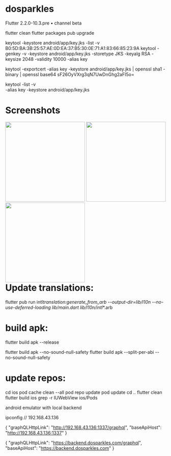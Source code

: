 # dosparkles
Flutter 2.2.0-10.3.pre • channel beta


flutter clean
flutter packages pub upgrade

keytool -keystore android/app/key.jks -list -v
B0:5D:BA:3B:25:57:AE:0D:EA:37:B5:30:0E:71:A1:83:66:85:23:9A
keytool -genkey -v -keystore android/app/key.jks -storetype JKS -keyalg RSA -keysize 2048 -validity 10000 -alias key

      
keytool -exportcert -alias key -keystore android/app/key.jks | openssl sha1 -binary | openssl base64
sF26OyVXrg3qN7UwDnGhg2aFI5o=


keytool -list -v \
-alias key -keystore android/app/key.jks

# Screenshots

<div style="float: right">
      <img src='https://github.com/sysintellects/cmx-mobile/blob/master/assets/img/Preview.png' width='250'>
      <img src='https://github.com/sysintellects/cmx-mobile/blob/master/assets/img/Preview.png' width='250'>
      <img src='https://github.com/sysintellects/cmx-mobile/blob/master/assets/img/Preview.png' width='250'>
</div>

# Update translations:

flutter pub run intl*translation:generate_from_arb --output-dir=lib/l10n --no-use-deferred-loading lib/main.dart lib/l10n/intl*\*.arb

# build apk:

flutter build apk --release

flutter build apk --no-sound-null-safety
flutter build apk --split-per-abi --no-sound-null-safety
# update repos:

cd ios
pod cache clean --all
pod repo update
pod update
cd ..
flutter clean
flutter build ios
grep -r IUWebView ios/Pods

android emulator with local backend

ipconfig
// 192.168.43.136

{
"graphQLHttpLink": "http://192.168.43.136:1337/graphql",
"baseApiHost": "http://192.168.43.136:1337"
}

{
"graphQLHttpLink": "https://backend.dosparkles.com/graphql",
"baseApiHost": "https://backend.dosparkles.com"
}
